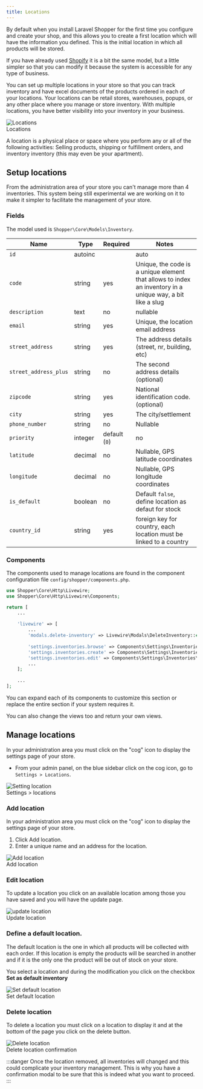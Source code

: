 ```yaml
---
title: Locations
---
```

By default when you install Laravel Shopper for the first time you configure and create your shop, and this allows you to create a first location which will have the information you defined. This is the initial location in which all products will be stored.

If you have already used [Shopify](https://shopify.com) it is a bit the same model, but a little simpler so that you can modify it because the system is accessible for any type of business.

You can set up multiple locations in your store so that you can track inventory and have excel documents of the products ordered in each of your locations. Your locations can be retail stores, warehouses, popups, or any other place where you manage or store inventory. With multiple locations, you have better visibility into your inventory in your business.

<div class="screenshot">
    <img src="/img/location-admin.png" alt="Locations">
    <div class="caption">Locations</div>
</div>

A location is a physical place or space where you perform any or all of the following activities: Selling products, shipping or fulfillment orders, and inventory inventory (this may even be your apartment).

## Setup locations

From the administration area of your store you can't manage more than 4 inventories. This system being still experimental we are working on it to make it simpler to facilitate the management of your store.

### Fields

The model used is `Shopper\Core\Models\Inventory`. 

| Name        | Type      | Required   |  Notes   |
|--------------|-----------|------------|------------|
| `id` 		   | autoinc   |            |   auto     |
| `code` 	   | string  | yes | Unique, the code is a unique element that allows to index an inventory in a unique way, a bit like a slug |
| `description`| text | no | nullable |
| `email`  | string | yes | Unique, the location email address |
| `street_address` | string | yes | The address details (street, nr, building, etc) |
| `street_address_plus` | string | no | The second address details (optional) |
| `zipcode`	 | string | yes | National identification code. (optional) |
| `city` 	 | string | yes | The city/settlement |
| `phone_number` | string | no | Nullable |
| `priority` 	| integer  | default (`0`) | no |
| `latitude` 	| decimal | no | Nullable, GPS latitude coordinates |
| `longitude` 	| decimal | no | Nullable, GPS longitude coordinates |
| `is_default` 	| boolean | no | Default `false`, define location as defaut for stock|
| `country_id` 	| string   | yes | foreign key for country, each location must be linked to a country |


### Components

The components used to manage locations are found in the component configuration file `config/shopper/components.php`.

```php
use Shopper\Core\Http\Livewire;
use Shopper\Core\Http\Livewire\Components;

return [
	...
  
  	'livewire' => [
  		...
      	'modals.delete-inventory' => Livewire\Modals\DeleteInventory::class, // [tl! focus]
      
      	'settings.inventories.browse' => Components\Settings\Inventories\Browse::class, // [tl! focus]
      	'settings.inventories.create' => Components\Settings\Inventories\Create::class,// [tl! focus]
      	'settings.inventories.edit' => Components\Settings\Inventories\Edit::class,// [tl! focus]
      	...
  	];
  
  	...
];

```

You can expand each of its components to customize this section or replace the entire section if your system requires it.

You can also change the views too and return your own views.


## Manage locations

In your administration area you must click on the "cog" icon to display the settings page of your store.


- From your admin panel, on the blue sidebar click on the cog icon, go to `Settings > Locations`.

<div class="screenshot">
  <img src="/img/settings-location.png" alt="Setting location">
  <div class="caption">Settings > locations</div>
</div>


### Add location

In your administration area you must click on the "cog" icon to display the settings page of your store.

1. Click Add location.
2. Enter a unique name and an address for the location.

<div class="screenshot">
  <img src="/img/add-location.png" alt="Add location">
  <div class="caption">Add location</div>
</div>


### Edit location

To update a location you click on an available location among those you have saved and you will have the update page.

<div class="screenshot">
  <img src="/img/update-location.png" alt="update location">
  <div class="caption">Update location</div>
</div>


### Define a default location.

The default location is the one in which all products will be collected with each order. If this location is empty the products will be searched in another and if it is the only one the product will be out of stock on your store.

You select a location and during the modification you click on the checkbox **Set as default inventory**

<div class="screenshot">
  <img src="/img/default-location.png" alt="Set default location">
  <div class="caption">Set default location</div>
</div>


### Delete location

To delete a location you must click on a location to display it and at the bottom of the page you click on the delete button.

<div class="screenshot">
  <img src="/img/delete-location.png" alt="Delete location">
  <div class="caption">Delete location confirmation</div>
</div>


:::danger
Once the location removed, all inventories will changed and this could complicate your inventory management. This is why you have a confirmation modal to be sure that this is indeed what you want to proceed.
:::